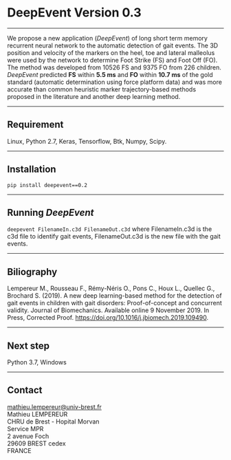 # DeepEvent Version 0.3
---
We propose a new application (_DeepEvent_) of long short term memory recurrent neural network to the automatic detection of gait events.
The 3D position and velocity of the markers on the heel, toe and lateral malleolus were used by the network to determine Foot Strike (FS) and Foot Off (FO). 
The method was developed from  10526 FS and 9375 FO from 226 children. _DeepEvent_ predicted **FS** within **5.5 ms** and **FO** within **10.7 ms** of the gold standard (automatic determination using force platform data) and was more accurate than common heuristic marker trajectory-based methods proposed in the literature and another deep learning method.

---
## Requirement
Linux, Python 2.7, Keras, Tensorflow, Btk, Numpy, Scipy.

---
## Installation
`pip install deepevent==0.2`

---
## Running _DeepEvent_
`deepevent FilenameIn.c3d FilenameOut.c3d`
where FilenameIn.c3d is the c3d file to identify gait events, FilenameOut.c3d is the new file with the gait events.

---
## Biliography
Lempereur M., Rousseau F., Rémy-Néris O., Pons C., Houx L., Quellec G., Brochard S. (2019). A new deep learning-based method for the detection of gait events in children with gait disorders: Proof-of-concept and concurrent validity. Journal of Biomechanics. Available online 9 November 2019. In Press, Corrected Proof. https://doi.org/10.1016/j.jbiomech.2019.109490.

---
## Next step
Python 3.7, Windows

---
## Contact
[mathieu.lempereur@univ-brest.fr](mailto:mathieu.lemepreur@univ-brest.fr)  
Mathieu LEMPEREUR  
CHRU de Brest - Hopital Morvan  
Service MPR  
2 avenue Foch  
29609 BREST cedex  
FRANCE
